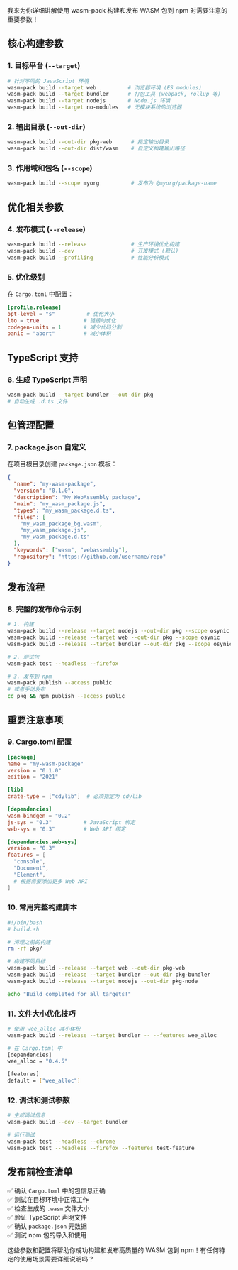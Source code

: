 我来为你详细讲解使用 wasm-pack 构建和发布 WASM 包到 npm 时需要注意的重要参数！

## 核心构建参数

### 1. 目标平台 (`--target`)
```bash
# 针对不同的 JavaScript 环境
wasm-pack build --target web          # 浏览器环境 (ES modules)
wasm-pack build --target bundler      # 打包工具 (webpack, rollup 等)
wasm-pack build --target nodejs       # Node.js 环境
wasm-pack build --target no-modules   # 无模块系统的浏览器
```

### 2. 输出目录 (`--out-dir`)
```bash
wasm-pack build --out-dir pkg-web      # 指定输出目录
wasm-pack build --out-dir dist/wasm    # 自定义构建输出路径
```

### 3. 作用域和包名 (`--scope`)
```bash
wasm-pack build --scope myorg          # 发布为 @myorg/package-name
```

## 优化相关参数

### 4. 发布模式 (`--release`)
```bash
wasm-pack build --release              # 生产环境优化构建
wasm-pack build --dev                  # 开发模式 (默认)
wasm-pack build --profiling            # 性能分析模式
```

### 5. 优化级别
在 `Cargo.toml` 中配置：
```toml
[profile.release]
opt-level = "s"          # 优化大小
lto = true              # 链接时优化
codegen-units = 1       # 减少代码分割
panic = "abort"         # 减小体积
```

## TypeScript 支持

### 6. 生成 TypeScript 声明
```bash
wasm-pack build --target bundler --out-dir pkg
# 自动生成 .d.ts 文件
```

## 包管理配置

### 7. package.json 自定义
在项目根目录创建 `package.json` 模板：
```json
{
  "name": "my-wasm-package",
  "version": "0.1.0",
  "description": "My WebAssembly package",
  "main": "my_wasm_package.js",
  "types": "my_wasm_package.d.ts",
  "files": [
    "my_wasm_package_bg.wasm",
    "my_wasm_package.js",
    "my_wasm_package.d.ts"
  ],
  "keywords": ["wasm", "webassembly"],
  "repository": "https://github.com/username/repo"
}
```

## 发布流程

### 8. 完整的发布命令示例
```bash
# 1. 构建
wasm-pack build --release --target nodejs --out-dir pkg --scope osynic
wasm-pack build --release --target web --out-dir pkg --scope osynic
wasm-pack build --release --target bundler --out-dir pkg --scope osynic

# 2. 测试包
wasm-pack test --headless --firefox

# 3. 发布到 npm
wasm-pack publish --access public
# 或者手动发布
cd pkg && npm publish --access public
```

## 重要注意事项

### 9. Cargo.toml 配置
```toml
[package]
name = "my-wasm-package"
version = "0.1.0"
edition = "2021"

[lib]
crate-type = ["cdylib"]  # 必须指定为 cdylib

[dependencies]
wasm-bindgen = "0.2"
js-sys = "0.3"          # JavaScript 绑定
web-sys = "0.3"         # Web API 绑定

[dependencies.web-sys]
version = "0.3"
features = [
  "console",
  "Document",
  "Element",
  # 根据需要添加更多 Web API
]
```

### 10. 常用完整构建脚本
```bash
#!/bin/bash
# build.sh

# 清理之前的构建
rm -rf pkg/

# 构建不同目标
wasm-pack build --release --target web --out-dir pkg-web
wasm-pack build --release --target bundler --out-dir pkg-bundler
wasm-pack build --release --target nodejs --out-dir pkg-node

echo "Build completed for all targets!"
```

### 11. 文件大小优化技巧
```bash
# 使用 wee_alloc 减小体积
wasm-pack build --release --target bundler -- --features wee_alloc

# 在 Cargo.toml 中
[dependencies]
wee_alloc = "0.4.5"

[features]
default = ["wee_alloc"]
```

### 12. 调试和测试参数
```bash
# 生成调试信息
wasm-pack build --dev --target bundler

# 运行测试
wasm-pack test --headless --chrome
wasm-pack test --headless --firefox --features test-feature
```

## 发布前检查清单

✅ 确认 `Cargo.toml` 中的包信息正确  
✅ 测试在目标环境中正常工作  
✅ 检查生成的 `.wasm` 文件大小  
✅ 验证 TypeScript 声明文件  
✅ 确认 `package.json` 元数据  
✅ 测试 npm 包的导入和使用

这些参数和配置将帮助你成功构建和发布高质量的 WASM 包到 npm！有任何特定的使用场景需要详细说明吗？
